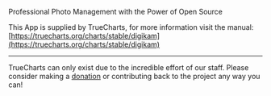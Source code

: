 Professional Photo Management with the Power of Open Source

This App is supplied by TrueCharts, for more information visit the manual: [https://truecharts.org/charts/stable/digikam](https://truecharts.org/charts/stable/digikam)

---

TrueCharts can only exist due to the incredible effort of our staff.
Please consider making a [donation](https://truecharts.org/sponsor) or contributing back to the project any way you can!
